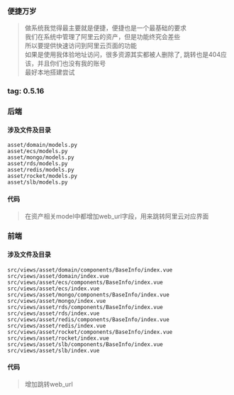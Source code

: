 ### 便捷万岁
> 做系统我觉得最主要就是便捷，便捷也是一个最基础的要求  
> 我们在系统中管理了阿里云的资产，但是功能终究会差些  
> 所以要提供快速访问到阿里云页面的功能  
> 如果是使用我体验地址访问，很多资源其实都被人删除了, 跳转也是404应该，并且你们也没有我的账号  
> 最好本地搭建尝试  

### tag: 0.5.16

### 后端

#### 涉及文件及目录
```
asset/domain/models.py
asset/ecs/models.py
asset/mongo/models.py
asset/rds/models.py
asset/redis/models.py
asset/rocket/models.py
asset/slb/models.py
```

#### 代码
> 在资产相关model中都增加web_url字段，用来跳转阿里云对应界面  

### 前端

#### 涉及文件及目录
```
src/views/asset/domain/components/BaseInfo/index.vue
src/views/asset/domain/index.vue
src/views/asset/ecs/components/BaseInfo/index.vue
src/views/asset/ecs/index.vue
src/views/asset/mongo/components/BaseInfo/index.vue
src/views/asset/mongo/index.vue
src/views/asset/rds/components/BaseInfo/index.vue
src/views/asset/rds/index.vue
src/views/asset/redis/components/BaseInfo/index.vue
src/views/asset/redis/index.vue
src/views/asset/rocket/components/BaseInfo/index.vue
src/views/asset/rocket/index.vue
src/views/asset/slb/components/BaseInfo/index.vue
src/views/asset/slb/index.vue
```

#### 代码
> 增加<e-link>跳转web_url  
